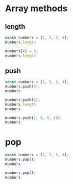 # Array methods

## length

```js
const numbers = [1, 2, 3, 4];
numbers.length
```

```js
numbers[4] = 5;
numbers.length
```

## push

```js
const numbers = [1, 2, 3, 4];
numbers.push(5);
numbers
```

```js
numbers.push(6);
numbers.length
numbers
```

```js
numbers.push(7, 8, 9, 10);
numbers
```

# pop

```js
const numbers = [1, 2, 3, 4];
numbers.pop();
numbers
```

```js
numbers.pop();
numbers
```
